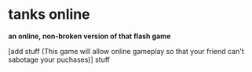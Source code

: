 # tanks online
**an online, non-broken version of that flash game**

[add stuff (This game will allow online gameplay so that your friend can't sabotage your puchases)]
stuff
